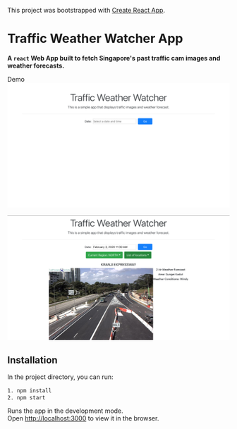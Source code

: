 This project was bootstrapped with [Create React App](https://github.com/facebook/create-react-app).

# Traffic Weather Watcher App

**A `react` Web App built to fetch Singapore's past traffic cam images and weather forecasts.**

Demo
![alt text](demo/home_page.png)

![alt text](demo/sample.png)


## Installation 
In the project directory, you can run: 

```
1. npm install
2. npm start
```


Runs the app in the development mode.<br />
Open [http://localhost:3000](http://localhost:3000) to view it in the browser.
